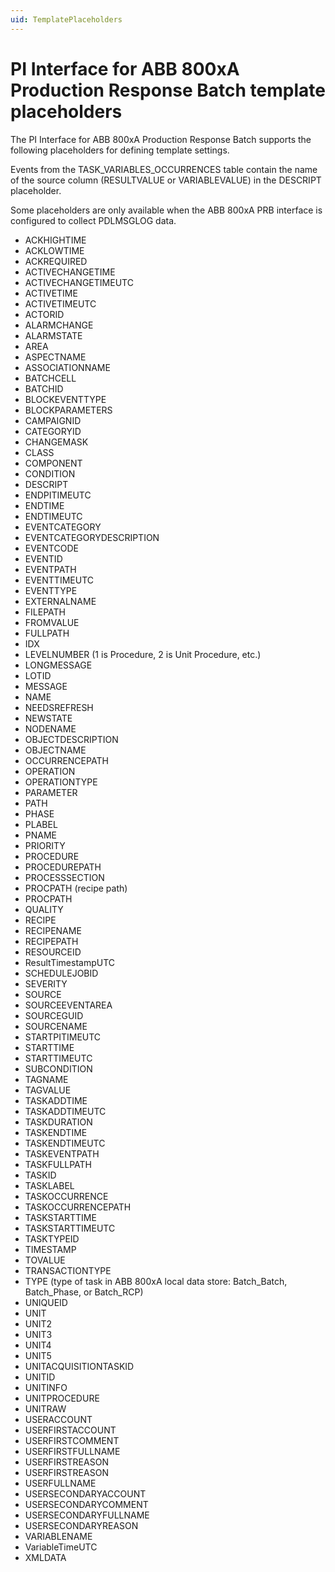 ```yaml
---
uid: TemplatePlaceholders
---
```


# PI Interface for ABB 800xA Production Response Batch template placeholders

The PI Interface for ABB 800xA Production Response Batch supports the following placeholders for defining template settings.

Events from the TASK_VARIABLES_OCCURRENCES table contain the name of the source column (RESULTVALUE or VARIABLEVALUE) in the DESCRIPT placeholder.

Some placeholders are only available when the ABB 800xA PRB interface is configured to collect PDLMSGLOG data.

* ACKHIGHTIME
* ACKLOWTIME
* ACKREQUIRED
* ACTIVECHANGETIME
* ACTIVECHANGETIMEUTC
* ACTIVETIME
* ACTIVETIMEUTC
* ACTORID
* ALARMCHANGE
* ALARMSTATE
* AREA
* ASPECTNAME
* ASSOCIATIONNAME
* BATCHCELL
* BATCHID
* BLOCKEVENTTYPE
* BLOCKPARAMETERS
* CAMPAIGNID
* CATEGORYID
* CHANGEMASK
* CLASS
* COMPONENT
* CONDITION
* DESCRIPT
* ENDPITIMEUTC
* ENDTIME
* ENDTIMEUTC
* EVENTCATEGORY
* EVENTCATEGORYDESCRIPTION
* EVENTCODE
* EVENTID
* EVENTPATH
* EVENTTIMEUTC
* EVENTTYPE
* EXTERNALNAME
* FILEPATH
* FROMVALUE
* FULLPATH
* IDX
* LEVELNUMBER (1 is Procedure, 2 is Unit Procedure, etc.)
* LONGMESSAGE
* LOTID
* MESSAGE
* NAME
* NEEDSREFRESH
* NEWSTATE
* NODENAME
* OBJECTDESCRIPTION
* OBJECTNAME
* OCCURRENCEPATH
* OPERATION
* OPERATIONTYPE
* PARAMETER
* PATH
* PHASE
* PLABEL
* PNAME
* PRIORITY
* PROCEDURE
* PROCEDUREPATH
* PROCESSSECTION
* PROCPATH (recipe path)
* PROCPATH
* QUALITY
* RECIPE
* RECIPENAME
* RECIPEPATH
* RESOURCEID
* ResultTimestampUTC
* SCHEDULEJOBID
* SEVERITY
* SOURCE
* SOURCEEVENTAREA
* SOURCEGUID
* SOURCENAME
* STARTPITIMEUTC
* STARTTIME
* STARTTIMEUTC
* SUBCONDITION
* TAGNAME
* TAGVALUE
* TASKADDTIME
* TASKADDTIMEUTC
* TASKDURATION
* TASKENDTIME
* TASKENDTIMEUTC
* TASKEVENTPATH
* TASKFULLPATH
* TASKID
* TASKLABEL
* TASKOCCURRENCE
* TASKOCCURRENCEPATH
* TASKSTARTTIME
* TASKSTARTTIMEUTC
* TASKTYPEID
* TIMESTAMP
* TOVALUE
* TRANSACTIONTYPE
* TYPE (type of task in ABB 800xA local data store: Batch_Batch, Batch_Phase, or Batch_RCP)
* UNIQUEID
* UNIT
* UNIT2
* UNIT3
* UNIT4
* UNIT5
* UNITACQUISITIONTASKID
* UNITID
* UNITINFO
* UNITPROCEDURE
* UNITRAW
* USERACCOUNT
* USERFIRSTACCOUNT
* USERFIRSTCOMMENT
* USERFIRSTFULLNAME
* USERFIRSTREASON
* USERFIRSTREASON
* USERFULLNAME
* USERSECONDARYACCOUNT
* USERSECONDARYCOMMENT
* USERSECONDARYFULLNAME
* USERSECONDARYREASON
* VARIABLENAME
* VariableTimeUTC
* XMLDATA
 
